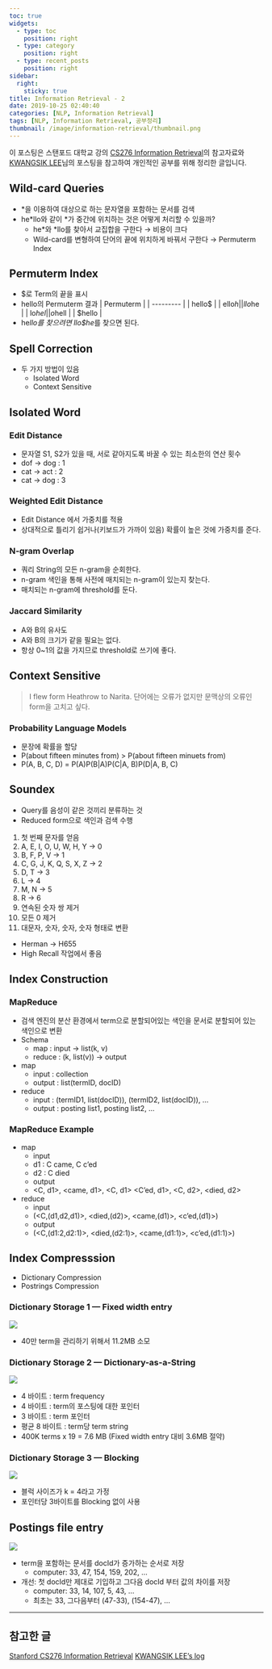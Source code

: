 ```yaml
---
toc: true
widgets:
  - type: toc
    position: right
  - type: category
    position: right
  - type: recent_posts
    position: right
sidebar:
  right:
    sticky: true
title: Information Retrieval - 2
date: 2019-10-25 02:40:40
categories: [NLP, Information Retrieval]
tags: [NLP, Information Retrieval, 공부정리]
thumbnail: /image/information-retrieval/thumbnail.png
---
```


이 포스팅은 스탠포드 대학교 강의 [CS276 Information Retrieval](http://web.stanford.edu/class/cs276/)의 참고자료와 [KWANGSIK LEE](http://www.kwangsiklee.com/tag/cs276-information-retrieval/page/2/)님의 포스팅을 참고하여 개인적인 공부를 위해 정리한 글입니다.

<!-- more -->

## Wild-card Queries
- *을 이용하여 대상으로 하는 문자열을 포함하는 문서를 검색
- he*llo와 같이 *가 중간에 위치하는 것은 어떻게 처리할 수 있을까?
    - he*와 *llo를 찾아서 교집합을 구한다 → 비용이 크다
    - Wild-card를 변형하여 단어의 끝에 위치하게 바꿔서 구한다 → Permuterm Index

## Permuterm Index
- $로 Term의 끝을 표시
- hello의  Permuterm 결과
| Permuterm |
| --------- |
| hello$    |
| ello$h    |
| llo$he    |
| lo$hel    |
| o$hell    |
| $hello    |
- he*llo를 찾으려면 llo$he*를 찾으면 된다.

## Spell Correction
- 두 가지 방법이 있음
    - Isolated Word
    - Context Sensitive

## Isolated Word
### Edit Distance
- 문자열 S1, S2가 있을 때, 서로 같아지도록 바꿀 수 있는 최소한의 연산 횟수
- dof → dog : 1
- cat → act : 2
- cat → dog : 3

### Weighted Edit Distance
- Edit Distance 에서 가중치를 적용
- 상대적으로 틀리기 쉽거나(키보드가 가까이 있음) 확률이 높은 것에 가중치를 준다.

### N-gram Overlap
- 쿼리 String의 모든 n-gram을 순회한다.
- n-gram 색인을 통해 사전에 매치되는 n-gram이 있는지 찾는다.
- 매치되는 n-gram에 threshold를 둔다.

### Jaccard Similarity
- A와 B의 유사도
- A와 B의 크기가 같을 필요는 없다.
- 항상 0~1의 값을 가지므로 threshold로 쓰기에 좋다.

## Context Sensitive
> I flew form Heathrow to Narita.
단어에는 오류가 없지만 문맥상의 오류인 form을 고치고 싶다.

### Probability Language Models
- 문장에 확률을 할당
- P(about fifteen minutes from) > P(about fifteen minuets from)
- P(A, B, C, D) = P(A)P(B|A)P(C|A, B)P(D|A, B, C)

## Soundex
- Query를 음성이 같은 것끼리 분류하는 것
- Reduced form으로 색인과 검색 수행
1. 첫 번째 문자를 얻음
2. A, E, I, O, U, W, H, Y → 0
3. B, F, P, V → 1
4. C, G, J, K, Q, S, X, Z → 2
5. D, T → 3
6. L → 4
7. M, N → 5
8. R → 6
9. 연속된 숫자 쌍 제거
10. 모든 0 제거
11. 대문자, 숫자, 숫자, 숫자 형태로 변환
- Herman → H655
- High Recall 작업에서 좋음

## Index Construction
### MapReduce
- 검색 엔진의 분산 환경에서 term으로 분할되어있는 색인을 문서로 분할되어 있는 색인으로 변환
- Schema
    - map : input → list(k, v)
    - reduce : (k, list(v)) → output
- map
    - input : collection
    - output : list(termID, docID)
- reduce
    - input : (termID1, list(docID)), (termID2, list(docID)), …
    - output : posting list1, posting list2, …
    
### MapReduce Example
- map
    - input
    - d1 : C came, C c’ed
    - d2 : C died
    - output
    - <C, d1>, <came, d1>, <C, d1> <C’ed, d1>, <C, d2>, <died, d2>
- reduce
    - input
    - (<C,(d1,d2,d1)>, <died,(d2)>, <came,(d1)>, <c’ed,(d1)>)
    - output
    - (<C,(d1:2,d2:1)>, <died,(d2:1)>, <came,(d1:1)>, <c’ed,(d1:1)>)

## Index Compresssion
- Dictionary Compression
- Postrings Compression

### Dictionary Storage 1 — Fixed width entry
![](http://www.kwangsiklee.com/wp-content/uploads/2017/11/searchengine2_0500.png)
- 40만 term을 관리하기 위해서 11.2MB 소모

### Dictionary Storage 2 — Dictionary-as-a-String
![](http://www.kwangsiklee.com/wp-content/uploads/2017/11/searchengine2_0700.png)
- 4 바이트 : term frequency
- 4 바이트 : term의 포스팅에 대한 포인터
- 3 바이트 : term 포인터
- 평균 8 바이트 : term당 term string
- 400K terms x 19 = 7.6 MB (Fixed width entry 대비 3.6MB 절약)

### Dictionary Storage 3 — Blocking
![](http://www.kwangsiklee.com/wp-content/uploads/2017/11/searchengine2_0800-1.png)
- 블럭 사이즈가 k = 4라고 가정
- 포인터당 3바이트를 Blocking 없이 사용

## Postings file entry
![](http://www.kwangsiklee.com/wp-content/uploads/2017/11/searchengine2_0600.png)
- term을 포함하는 문서를 docId가 증가하는 순서로 저장
    - computer: 33, 47, 154, 159, 202, …
- 개선: 첫 docId만 제대로 기입하고 그다음 docId 부터 값의 차이를 저장
    - computer: 33, 14, 107, 5, 43, …
    - 최초는 33, 그다음부터 (47-33), (154-47), …

---

## 참고한 글
[Stanford CS276 Information Retrieval](http://web.stanford.edu/class/cs276/)
[KWANGSIK LEE’s log](http://www.kwangsiklee.com/tag/cs276-information-retrieval/page/3/)